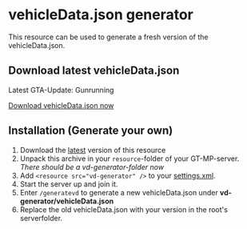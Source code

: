 # vehicleData.json generator

This resource can be used to generate a fresh version of the vehicleData.json.

## Download latest vehicleData.json
Latest GTA-Update: Gunrunning

[Download vehicleData.json now](https://github.com/Micky5991/GT-MP-vehicleData/releases/tag/latest)


## Installation (Generate your own)
1. Download the [latest](https://github.com/Micky5991/GT-MP-vehicleData/releases/tag/latest) version of this resource
2. Unpack this archive in your `resource`-folder of your GT-MP-server. _There should be a vd-generator-folder now_
3. Add `<resource src="vd-generator" />` to your [settings.xml](https://wiki.gt-mp.net/index.php?title=Settings.xml).
4. Start the server up and join it.
5. Enter `/generatevd` to generate a new vehicleData.json under **vd-generator/vehicleData.json**
6. Replace the old vehicleData.json with your version in the root's serverfolder.
